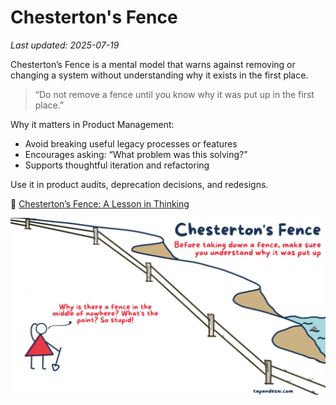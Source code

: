 # Chesterton's Fence

_Last updated: 2025-07-19_

Chesterton’s Fence is a mental model that warns against removing or changing a system without understanding why it exists in the first place.

> “Do not remove a fence until you know why it was put up in the first place.”

Why it matters in Product Management:
- Avoid breaking useful legacy processes or features
- Encourages asking: “What problem was this solving?”
- Supports thoughtful iteration and refactoring

Use it in product audits, deprecation decisions, and redesigns.

🔗 [Chesterton’s Fence: A Lesson in Thinking](https://fs.blog/chestertons-fence/)

![Chesterton's Fence](../../images/chestertons_fence.webp)